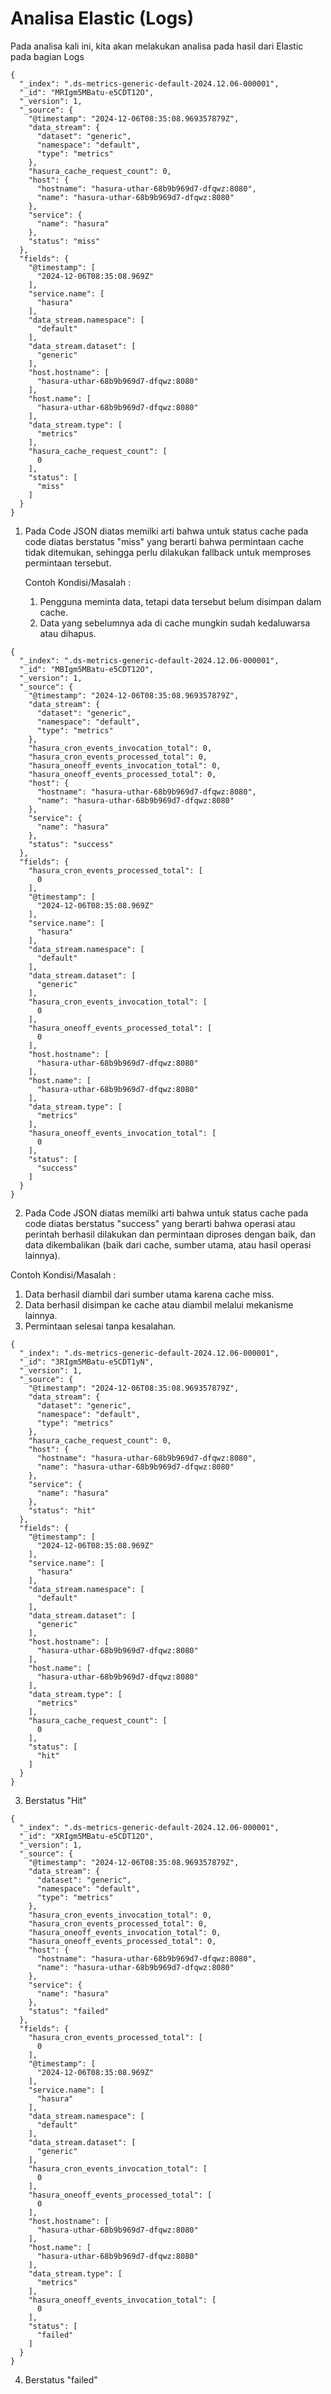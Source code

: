 # Analisa Elastic (Logs)


Pada analisa kali ini, kita akan melakukan analisa pada hasil dari Elastic pada bagian Logs

```
{
  "_index": ".ds-metrics-generic-default-2024.12.06-000001",
  "_id": "MRIgm5MBatu-e5CDT12O",
  "_version": 1,
  "_source": {
    "@timestamp": "2024-12-06T08:35:08.969357879Z",
    "data_stream": {
      "dataset": "generic",
      "namespace": "default",
      "type": "metrics"
    },
    "hasura_cache_request_count": 0,
    "host": {
      "hostname": "hasura-uthar-68b9b969d7-dfqwz:8080",
      "name": "hasura-uthar-68b9b969d7-dfqwz:8080"
    },
    "service": {
      "name": "hasura"
    },
    "status": "miss"
  },
  "fields": {
    "@timestamp": [
      "2024-12-06T08:35:08.969Z"
    ],
    "service.name": [
      "hasura"
    ],
    "data_stream.namespace": [
      "default"
    ],
    "data_stream.dataset": [
      "generic"
    ],
    "host.hostname": [
      "hasura-uthar-68b9b969d7-dfqwz:8080"
    ],
    "host.name": [
      "hasura-uthar-68b9b969d7-dfqwz:8080"
    ],
    "data_stream.type": [
      "metrics"
    ],
    "hasura_cache_request_count": [
      0
    ],
    "status": [
      "miss"
    ]
  }
}
```

1. Pada Code JSON diatas memilki arti bahwa untuk status cache pada code diatas berstatus "miss" yang berarti bahwa permintaan cache tidak ditemukan, sehingga perlu dilakukan fallback untuk memproses permintaan tersebut.

   Contoh Kondisi/Masalah :
 
    1. Pengguna meminta data, tetapi data tersebut belum disimpan dalam cache.
    2. Data yang sebelumnya ada di cache mungkin sudah kedaluwarsa atau dihapus.

  

```
{
  "_index": ".ds-metrics-generic-default-2024.12.06-000001",
  "_id": "MBIgm5MBatu-e5CDT12O",
  "_version": 1,
  "_source": {
    "@timestamp": "2024-12-06T08:35:08.969357879Z",
    "data_stream": {
      "dataset": "generic",
      "namespace": "default",
      "type": "metrics"
    },
    "hasura_cron_events_invocation_total": 0,
    "hasura_cron_events_processed_total": 0,
    "hasura_oneoff_events_invocation_total": 0,
    "hasura_oneoff_events_processed_total": 0,
    "host": {
      "hostname": "hasura-uthar-68b9b969d7-dfqwz:8080",
      "name": "hasura-uthar-68b9b969d7-dfqwz:8080"
    },
    "service": {
      "name": "hasura"
    },
    "status": "success"
  },
  "fields": {
    "hasura_cron_events_processed_total": [
      0
    ],
    "@timestamp": [
      "2024-12-06T08:35:08.969Z"
    ],
    "service.name": [
      "hasura"
    ],
    "data_stream.namespace": [
      "default"
    ],
    "data_stream.dataset": [
      "generic"
    ],
    "hasura_cron_events_invocation_total": [
      0
    ],
    "hasura_oneoff_events_processed_total": [
      0
    ],
    "host.hostname": [
      "hasura-uthar-68b9b969d7-dfqwz:8080"
    ],
    "host.name": [
      "hasura-uthar-68b9b969d7-dfqwz:8080"
    ],
    "data_stream.type": [
      "metrics"
    ],
    "hasura_oneoff_events_invocation_total": [
      0
    ],
    "status": [
      "success"
    ]
  }
}
```


2. Pada Code JSON diatas memilki arti bahwa untuk status cache pada code diatas berstatus "success" yang berarti bahwa operasi atau perintah berhasil dilakukan dan permintaan diproses dengan baik, dan data dikembalikan (baik dari cache, sumber utama, atau hasil operasi lainnya).

Contoh Kondisi/Masalah :
 
  1. Data berhasil diambil dari sumber utama karena cache miss.
  2. Data berhasil disimpan ke cache atau diambil melalui mekanisme lainnya.
  3. Permintaan selesai tanpa kesalahan.
    
```
{
  "_index": ".ds-metrics-generic-default-2024.12.06-000001",
  "_id": "3RIgm5MBatu-e5CDT1yN",
  "_version": 1,
  "_source": {
    "@timestamp": "2024-12-06T08:35:08.969357879Z",
    "data_stream": {
      "dataset": "generic",
      "namespace": "default",
      "type": "metrics"
    },
    "hasura_cache_request_count": 0,
    "host": {
      "hostname": "hasura-uthar-68b9b969d7-dfqwz:8080",
      "name": "hasura-uthar-68b9b969d7-dfqwz:8080"
    },
    "service": {
      "name": "hasura"
    },
    "status": "hit"
  },
  "fields": {
    "@timestamp": [
      "2024-12-06T08:35:08.969Z"
    ],
    "service.name": [
      "hasura"
    ],
    "data_stream.namespace": [
      "default"
    ],
    "data_stream.dataset": [
      "generic"
    ],
    "host.hostname": [
      "hasura-uthar-68b9b969d7-dfqwz:8080"
    ],
    "host.name": [
      "hasura-uthar-68b9b969d7-dfqwz:8080"
    ],
    "data_stream.type": [
      "metrics"
    ],
    "hasura_cache_request_count": [
      0
    ],
    "status": [
      "hit"
    ]
  }
}
```

3. Berstatus "Hit"


```
{
  "_index": ".ds-metrics-generic-default-2024.12.06-000001",
  "_id": "XRIgm5MBatu-e5CDT12O",
  "_version": 1,
  "_source": {
    "@timestamp": "2024-12-06T08:35:08.969357879Z",
    "data_stream": {
      "dataset": "generic",
      "namespace": "default",
      "type": "metrics"
    },
    "hasura_cron_events_invocation_total": 0,
    "hasura_cron_events_processed_total": 0,
    "hasura_oneoff_events_invocation_total": 0,
    "hasura_oneoff_events_processed_total": 0,
    "host": {
      "hostname": "hasura-uthar-68b9b969d7-dfqwz:8080",
      "name": "hasura-uthar-68b9b969d7-dfqwz:8080"
    },
    "service": {
      "name": "hasura"
    },
    "status": "failed"
  },
  "fields": {
    "hasura_cron_events_processed_total": [
      0
    ],
    "@timestamp": [
      "2024-12-06T08:35:08.969Z"
    ],
    "service.name": [
      "hasura"
    ],
    "data_stream.namespace": [
      "default"
    ],
    "data_stream.dataset": [
      "generic"
    ],
    "hasura_cron_events_invocation_total": [
      0
    ],
    "hasura_oneoff_events_processed_total": [
      0
    ],
    "host.hostname": [
      "hasura-uthar-68b9b969d7-dfqwz:8080"
    ],
    "host.name": [
      "hasura-uthar-68b9b969d7-dfqwz:8080"
    ],
    "data_stream.type": [
      "metrics"
    ],
    "hasura_oneoff_events_invocation_total": [
      0
    ],
    "status": [
      "failed"
    ]
  }
}
```
4. Berstatus "failed"

